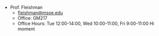 - Prof. Fleishman
	- fleishman@msoe.edu
	- Office: GM217
	- Office Hours: Tue 12:00-14:00, Wed 10:00-11:00, Fri 9:00-11:00
Hi moment


 